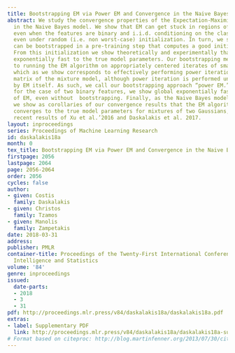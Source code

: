 ```yaml
---
title: Bootstrapping EM via Power EM and Convergence in the Naive Bayes Model
abstract: We study the convergence properties of the Expectation-Maximization algorithm
  in the Naive Bayes model. We show that EM can get stuck in regions of slow convergence,
  even when the features are binary and i.i.d. conditioning on the class label, and
  even under random (i.e. non worst-case) initialization. In turn, we show that EM
  can be bootstrapped in a pre-training step that computes a good initialization.
  From this initialization we show theoretically and experimentally that EM converges
  exponentially fast to the true model parameters. Our bootstrapping method amounts
  to running the EM algorithm on appropriately centered iterates of small magnitude,
  which as we show corresponds to effectively performing power iteration on the covariance
  matrix of the mixture model, although power iteration is performed under the hood
  by EM itself. As such, we call our bootstrapping approach “power EM.” Specifically
  for the case of two binary features, we show global exponentially fast convergence
  of EM, even without  bootstrapping. Finally, as the Naive Bayes model is quite expressive,
  we show as corollaries of our convergence results that the EM algorithm globally
  converges to the true model parameters for mixtures of two Gaussians, recovering
  recent results of Xu et al.’2016 and Daskalakis et al. 2017.
layout: inproceedings
series: Proceedings of Machine Learning Research
id: daskalakis18a
month: 0
tex_title: Bootstrapping EM via Power EM and Convergence in the Naive Bayes Model
firstpage: 2056
lastpage: 2064
page: 2056-2064
order: 2056
cycles: false
author:
- given: Costis
  family: Daskalakis
- given: Christos
  family: Tzamos
- given: Manolis
  family: Zampetakis
date: 2018-03-31
address: 
publisher: PMLR
container-title: Proceedings of the Twenty-First International Conference on Artificial
  Intelligence and Statistics
volume: '84'
genre: inproceedings
issued:
  date-parts:
  - 2018
  - 3
  - 31
pdf: http://proceedings.mlr.press/v84/daskalakis18a/daskalakis18a.pdf
extras:
- label: Supplementary PDF
  link: http://proceedings.mlr.press/v84/daskalakis18a/daskalakis18a-supp.pdf
# Format based on citeproc: http://blog.martinfenner.org/2013/07/30/citeproc-yaml-for-bibliographies/
---
```

